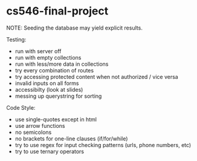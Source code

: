 # cs546-final-project

NOTE: Seeding the database may yield explicit results.

Testing:
 - run with server off
 - run with empty collections
 - run with less/more data in collections
 - try every combination of routes
 - try accessing protected content when not authorized / vice versa
 - invalid inputs on all forms
 - accessibilty (look at slides)
 - messing up querystring for sorting

Code Style:
 - use single-quotes except in html
 - use arrow functions
 - no semicolons
 - no brackets for one-line clauses (if/for/while)
 - try to use regex for input checking patterns (urls, phone numbers, etc)
 - try to use ternary operators